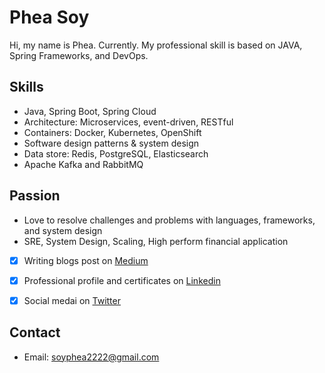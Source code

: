 # Phea Soy

Hi, my name is Phea. Currently. My professional skill is based on JAVA, Spring Frameworks, and DevOps.

## Skills
- Java, Spring Boot, Spring Cloud
- Architecture: Microservices, event-driven, RESTful
- Containers: Docker, Kubernetes, OpenShift
- Software design patterns & system design
- Data store: Redis, PostgreSQL, Elasticsearch
- Apache Kafka and RabbitMQ
  
## Passion
- Love to resolve challenges and problems with languages, frameworks, and system design
- SRE, System Design, Scaling, High perform financial application

- [x] Writing blogs post on [Medium](https://medium.com/@soyphea)
- [x] Professional profile and certificates on [Linkedin](https://www.linkedin.com/in/pheasoy/) 
- [x] Social medai on [Twitter](https://twitter.com/pheasoyj) 


## Contact
- Email: soyphea2222@gmail.com
